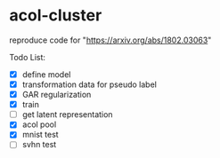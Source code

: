 # acol-cluster
reproduce code for "https://arxiv.org/abs/1802.03063"



Todo List:

- [x] define model
- [x] transformation data for pseudo label
- [x] GAR regularization
- [x] train
- [ ] get latent representation
- [x] acol pool
- [x] mnist test
- [ ] svhn test
